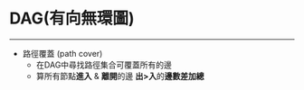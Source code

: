 # DAG(有向無環圖)
---
- 路徑覆蓋 (path cover)
    - 在DAG中尋找路徑集合可覆蓋所有的邊
    - 算所有節點**進入** & **離開**的邊 **出>入**的**邊數差加總**